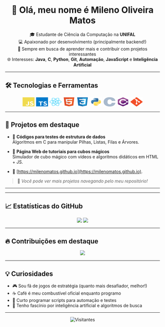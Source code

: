 <h1 align="center">👋 Olá, meu nome é Mileno Oliveira Matos</h1>

<p align="center">
🎓 Estudante de Ciência da Computação na <strong>UNIFAL</strong>  
<br>💻 Apaixonado por desenvolvimento (principalmente backend!)  
<br>🚀 Sempre em busca de aprender mais e contribuir com projetos interessantes  
<br>🌐 Interesses: <strong>Java</strong>, <strong>C</strong>, <strong>Python</strong>, <strong>Git</strong>, <strong>Automação</strong>, <strong>JavaScript</strong> e <strong>Inteligência Artificial</strong>
</p>

---

## 🛠️ Tecnologias e Ferramentas

<div align="center">
  <img alt="JavaScript" height="30" width="40" src="https://raw.githubusercontent.com/devicons/devicon/master/icons/javascript/javascript-plain.svg">
  <img alt="TypeScript" height="30" width="40" src="https://raw.githubusercontent.com/devicons/devicon/master/icons/typescript/typescript-plain.svg">
  <img alt="React" height="30" width="40" src="https://raw.githubusercontent.com/devicons/devicon/master/icons/react/react-original.svg">
  <img alt="HTML" height="30" width="40" src="https://raw.githubusercontent.com/devicons/devicon/master/icons/html5/html5-original.svg">
  <img alt="CSS" height="30" width="40" src="https://raw.githubusercontent.com/devicons/devicon/master/icons/css3/css3-original.svg">
  <img alt="Python" height="30" width="40" src="https://raw.githubusercontent.com/devicons/devicon/master/icons/python/python-original.svg">
  <img alt="C" height="30" width="40" src="https://raw.githubusercontent.com/devicons/devicon/master/icons/c/c-original.svg">
  <img alt="CSharp" height="30" width="40" src="https://raw.githubusercontent.com/devicons/devicon/master/icons/csharp/csharp-original.svg">
  <img alt="Git" height="30" width="40" src="https://raw.githubusercontent.com/devicons/devicon/master/icons/git/git-original.svg">
</div>

---

## 🌟 Projetos em destaque

- 🔧 **Códigos para testes de estrutura de dados**  
  Algoritmos em C para manipular Pilhas, Listas, Filas e Árvores.

- 🧩 **Página Web de tutoriais para cubos mágicos**  
  Simulador de cubo mágico com vídeos e algoritmos didáticos em HTML + JS.
  
- 📍 [https://milenomatos.github.io](https://milenomatos.github.io).

> 🔗 *Você pode ver mais projetos navegando pelo meu repositório!*

---
---

## 📈 Estatísticas do GitHub

<div align="center">
  <img height="180em" src="https://github-readme-stats.vercel.app/api?username=MilenoMatos&show_icons=true&theme=tokyonight&include_all_commits=true&count_private=true"/>
  <img height="180em" src="https://github-readme-stats.vercel.app/api/top-langs/?username=MilenoMatos&layout=compact&langs_count=15&theme=tokyonight"/>
</div>

---

## 🔥 Contribuições em destaque

<div align="center">
  <img src="https://github-readme-streak-stats.herokuapp.com/?user=MilenoMatos&theme=tokyonight"/>
</div>

---

## 💡 Curiosidades

- 🎮 Sou fã de jogos de estratégia (quanto mais desafiador, melhor!)
- ☕ Café é meu combustível oficial enquanto programo
- 🐍 Curto programar scripts para automação e testes
- 🧪 Tenho fascínio por inteligência artificial e algoritmos de busca

---

<p align="center">
  <img src="https://komarev.com/ghpvc/?username=MilenoMatos&label=Visitantes&color=blue&style=flat" alt="Visitantes">
</p>
